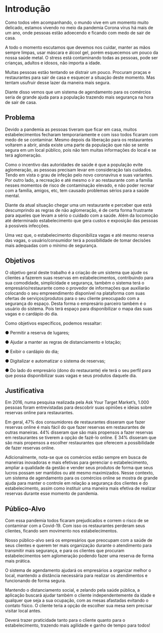 # Introdução

Como todos vêm acompanhando, o mundo vive em um momento muito delicado, estamos vivendo no meio da pandemia Corona vírus há mais de um ano, onde pessoas estão adoecendo e ficando com medo de sair de casa.

A todo o momento escutamos que devemos nos cuidar, manter as mãos sempre limpas, usar máscara e álcool gel, porém esquecemos um pouco da nossa saúde metal. O stress está contaminando todas as pessoas, pode ser crianças, adultos e idosos, não importa a idade.

Muitas pessoas estão tentando se distrair um pouco. Procuram praças e restaurantes para sair de casa e esquecer a situação deste momento. Mas tentam usufruir desse lazer da maneira mais segura.

Diante disso vemos que um sistema de agendamento para os comércios seria de grande ajuda para a população trazendo mais segurança na hora de sair de casa.

## Problema
Devido a pandemia as pessoas tiveram que ficar em casa, muitos estabelecimentos fecharam temporariamente e com isso todos ficaram com medo de se contaminar. Mesmo depois da liberação para os restaurantes voltarem a abrir, ainda existe uma parte da população que não se sente segura em um local público, pois não tem muitas informações do local e se terá aglomeração.

Como o incentivo das autoridades de saúde é que a população evite aglomeração, as pessoas precisam levar em consideração tais cuidados. Tendo em vista o grau de infeção pelo novo coronavírus e suas variantes. Por outro lado, a recreação e até mesmo o ir ao restaurante com a família nesses momentos de risco de contaminação elevado, e não poder recrear com a família, amigos, etc, tem causado problemas sérios para a saúde mental. 

Diante da atual situação chegar uma um restaurante e perceber que está descumprindo as regras de não aglomeração, é de certa forma frustrante para aqueles que levam a sério o cuidado com a saúde. Além da locomoção até determinado estabelecimento que gera custos e exposição das pessoas à possíveis infecções.

Uma vez que, o estabelecimento disponibiliza vagas e até mesmo reserva das vagas, o usuário/consumidor terá a possibilidade de tomar decisões mais adequadas com o mínimo de segurança.

## Objetivos

O objetivo geral deste trabalho é a criação de um sistema que ajude os clientes a fazerem suas reservas em estabelecimentos, contribuindo para sua comodidade, simplicidade e segurança, também o sistema terá o empresário/restaurante como o provedor de informações que auxiliarão colocando o seu empreendimento disponível na plataforma com suas ofertas de serviços/produtos para o seu cliente preocupado com a segurança do espaço. Desta forma o empresário parceiro também é o usuário do sistema. Pois terá espaço para disponibilizar o mapa das suas vagas e o cardápio do dia.

Como objetivos específicos, podemos ressaltar:

●   Permitir a reserva de lugares;

●   Ajudar a manter as regras de distanciamento e lotação;

●   Exibir o cardápio do dia;

●   Digitalizar e automatizar o sistema de reservas; 

●  Do lado do empresário (dono do restaurante) ele terá o seu perfil para que possa disponibilizar suas vagas e seus produtos daquele dia.

## Justificativa

Em 2016, numa pesquisa realizada pela Ask Your Target Market’s, 1.000 pessoas foram entrevistadas para descobrir suas opiniões e ideias sobre reservas online para restaurantes.

Em geral, 47% dos consumidores de restaurantes disseram que fazer reservas online é mais fácil do que fazer reservas em restaurantes de outras maneiras. 44% disseram que são mais propensos a fazer reservas em restaurantes se tiverem a opção de fazê-lo online. E 34% disseram que são mais propensos a escolher restaurantes que oferecem a possibilidade de fazer reservas online.

Adicionalmente, nota-se que os comércios estão sempre em busca de maneiras inovadoras e mais efetivas para gerenciar o estabelecimento, ampliar a qualidade da gestão e vender seus produtos de forma que seus lucros possam ser mantidos ou até mesmo maximizados. Nesse contexto, um sistema de agendamento para os comércios online se mostra de grande ajuda para manter o controle em relação a segurança dos clientes e do estabelecimento, assim como instituir uma maneira mais efetiva de realizar reservas durante esse momento de pandemia.

## Público-Alvo

Com essa pandemia todos ficaram prejudicados e correm o risco de se contaminar com a Covid-19. Com isso os restaurantes perderam seus clientes, ficando sem movimento nos estabelecimentos.

Nosso público-alvo será os empresários que preocupam com a saúde de seus clientes e querem ter mais organização durante o atendimento para transmitir mais segurança, e para os clientes que procuram estabelecimentos sem aglomeração podendo fazer uma reserva de forma mais prática.  

O sistema de agendamento ajudará os empresários a organizar melhor o local, mantendo a distância necessária para realizar os atendimentos e funcionando de forma segura.

Mantendo o distanciamento social, e zelando pela saúde pública, a aplicação buscará ajudar também o cliente independentemente da idade e qualquer que seja a sua ocupação, com as mesas afastadas evitando o contato físico. O cliente teria a opção de escolher sua mesa sem precisar visitar local antes.

Deverá trazer praticidade tanto para o cliente quanto para o estabelecimento, trazendo mais agilidade e ganho de tempo para todos!